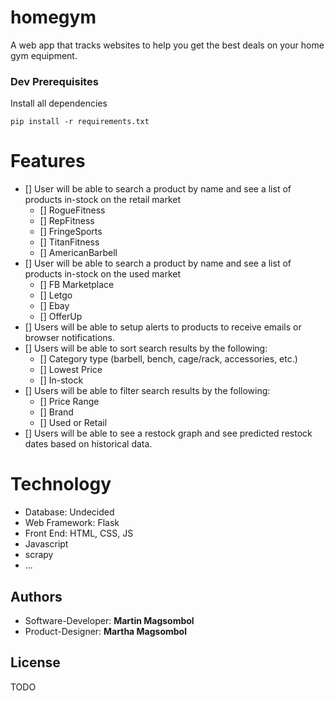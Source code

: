 # homegym

A web app that tracks websites to help you get the best deals on your home gym equipment. 

### Dev Prerequisites

Install all dependencies
```
pip install -r requirements.txt
```

# Features

- [] User will be able to search a product by name and see a list of products in-stock on the retail market
  - [] RogueFitness
  - [] RepFitness
  - [] FringeSports
  - [] TitanFitness
  - [] AmericanBarbell
- [] User will be able to search a product by name and see a list of products in-stock on the used market
  - [] FB Marketplace
  - [] Letgo
  - [] Ebay
  - [] OfferUp
- [] Users will be able to setup alerts to products to receive emails or browser notifications.
- [] Users will be able to sort search results by the following:
  - [] Category type (barbell, bench, cage/rack, accessories, etc.)
  - [] Lowest Price
  - [] In-stock
- [] Users will be able to filter search results by the following:
  - [] Price Range
  - [] Brand
  - [] Used or Retail
- [] Users will be able to see a restock graph and see predicted restock dates based on historical data.

# Technology

* Database: Undecided
* Web Framework: Flask
* Front End: HTML, CSS, JS
* Javascript
* scrapy
* ...

## Authors

* Software-Developer: **Martin Magsombol**
* Product-Designer: **Martha Magsombol**

## License

TODO



